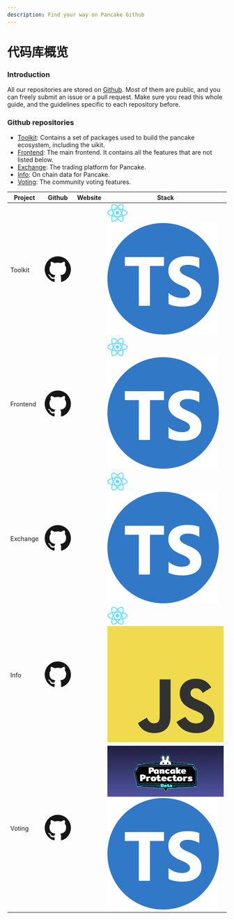 ```yaml
---
description: Find your way on Pancake Github
---
```


# 代码库概览

### Introduction

All our repositories are stored on [Github](https://github.com/pancakeswap). Most of them are public, and you can freely submit an  issue or a pull request. Make sure you read this whole guide, and the guidelines specific to each repository before.

### Github repositories

* [Toolkit](https://github.com/pancakeswap/pancake-toolkit): Contains a set of packages used to build the pancake ecosystem, including the  uikit.
* [Frontend](https://github.com/pancakeswap/pancake-frontend): The main frontend. It contains all the features that are not listed below.
* [Exchange](https://github.com/pancakeswap/pancake-swap-interface): The trading platform for Pancake.
* [Info](https://github.com/pancakeswap/pancake-info): On chain data for Pancake.
* [Voting](https://github.com/pancakeswap/snapshot-front): The community voting features.

| Project  | Github                                                                                                                                        | Website | Stack                                                                                                                                                  |
| -------- | --------------------------------------------------------------------------------------------------------------------------------------------- | ------- | ------------------------------------------------------------------------------------------------------------------------------------------------------ |
| Toolkit  | [<img src="../../.gitbook/assets/GitHub-Mark-120px-plus.png" alt="" data-size="line">](https://github.com/pancakeswap/pancake-toolkit)        |         | <img src="../../.gitbook/assets/download.svg" alt="" data-size="line"><img src="../../.gitbook/assets/ts-logo-round-128.svg" alt="" data-size="line">  |
| Frontend | [<img src="../../.gitbook/assets/GitHub-Mark-120px-plus.png" alt="" data-size="line">](https://github.com/pancakeswap/pancake-frontend)       |         | <img src="../../.gitbook/assets/download.svg" alt="" data-size="line"><img src="../../.gitbook/assets/ts-logo-round-128.svg" alt="" data-size="line">  |
| Exchange | [<img src="../../.gitbook/assets/GitHub-Mark-120px-plus.png" alt="" data-size="line">](https://github.com/pancakeswap/pancake-swap-interface) |         | <img src="../../.gitbook/assets/download.svg" alt="" data-size="line"><img src="../../.gitbook/assets/ts-logo-round-128.svg" alt="" data-size="line">  |
| Info     | [<img src="../../.gitbook/assets/GitHub-Mark-120px-plus.png" alt="" data-size="line">](https://github.com/pancakeswap/pancake-info)           |         | <img src="../../.gitbook/assets/download.svg" alt="" data-size="line"><img src="../../.gitbook/assets/JavaScript-logo.png" alt="" data-size="line">    |
| Voting   | [<img src="../../.gitbook/assets/GitHub-Mark-120px-plus.png" alt="" data-size="line">](https://github.com/pancakeswap/snapshot-front)         |         | <img src="../../.gitbook/assets/logo.png" alt="" data-size="line"> <img src="../../.gitbook/assets/ts-logo-round-128.svg" alt="" data-size="line">     |


